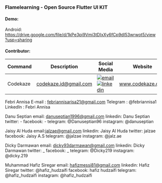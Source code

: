 ### Flamelearning - Open Source Flutter UI KIT

#### Demo:
Android:\
https://drive.google.com/file/d/1kPe3pi9Vmi3tDIxXy6fCp9dI53wrwot5/view?usp=sharing

#### Contributor:

| Command | Description | Social Media | Website |
| --- | --- | --- | --- |
| Codekaze | codekaze.id@gmail.com | [![email](https://icons.iconarchive.com/icons/wwalczyszyn/android-style-honeycomb/24/GMail-icon.png)](mailto:codekaze.id@gmail.com) [![linkedin](https://icons.iconarchive.com/icons/limav/flat-gradient-social/24/Linkedin-icon.png)](https://www.linkedin.com/in/codekaze-id-35541714b/) | www.codekaze.com |







Febri Annisa
E-mail : febriannisarisa21@gmail.com
Telegram : @febriannisa1
LinkedIn : Febri Annisa

Danu Septian
email: danuseptian1996@gmail.com
linkedin: Danu Septian
twitter: -
facebook: -
telegram: @Danuseptian96
instagram: @danuseptian

Jaisy Al Huda 
email:jalzae@gmail.com
linkedin: Jaisy Al Huda 
twitter: jalzae
facebook: Jaisy A.S
telegram: @jalzae
instagram: @jalz.ae

Dicky Darmawan
email: dicky93darmawan@gmail.com
linkedin: Dicky Darmawan
twitter: _
facebook: _
telegram: @Dicky219
instagram: @dicky.219

Muhammad Hafiz Siregar
email: hafizmessi81@gmail.com
linkedin: Hafiz Siregar
twitter: @hafiz_hudzaifi
facebook: hafiz hudzaifi
telegram: @hafiz_hudzaifi
instagram: @hafiz_hudzaifi

